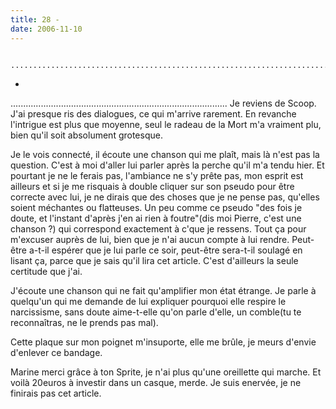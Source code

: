 ```yaml
---
title: 28 -
date: 2006-11-10
---
```





                                ......................................................................................
*
......................................................................................
Je reviens de Scoop. J'ai presque ris des dialogues, ce qui m'arrive rarement. En revanche l'intrigue est plus que moyenne, seul le radeau de la Mort m'a vraiment plu, bien qu'il soit absolument grotesque.

Je le vois connecté, il écoute une chanson qui me plaît, mais là n'est pas la question. C'est à moi d'aller lui parler après la perche qu'il m'a tendu hier. Et pourtant je ne le ferais pas, l'ambiance ne s'y prête pas, mon esprit est ailleurs et si je me risquais à double cliquer sur son pseudo pour être correcte avec lui, je ne dirais que des choses que je ne pense pas, qu'elles soient méchantes ou flatteuses.
Un peu comme ce pseudo "des fois je doute, et l'instant d'après j'en ai rien à foutre"(dis moi Pierre, c'est une chanson ?) qui correspond exactement à c'que je ressens. 
Tout ça pour m'excuser auprès de lui, bien que je n'ai aucun compte à lui rendre. Peut-être a-t-il espérer que je lui parle ce soir, peut-être sera-t-il soulagé en lisant ça, parce que je sais qu'il lira cet article. C'est d'ailleurs la seule certitude que j'ai.

J'écoute une chanson qui ne fait qu'amplifier mon état étrange. 
Je parle à quelqu'un qui me demande de lui expliquer pourquoi elle respire le narcissisme, sans doute aime-t-elle qu'on parle d'elle, un comble(tu te reconnaîtras, ne le prends pas mal).

Cette plaque sur mon poignet m'insuporte, elle me brûle, je meurs d'envie d'enlever ce bandage.

Marine merci grâce à ton Sprite, je n'ai plus qu'une oreillette qui marche. Et voilà 20euros à investir dans un casque, merde. Je suis enervée, je ne finirais pas cet article.
            
